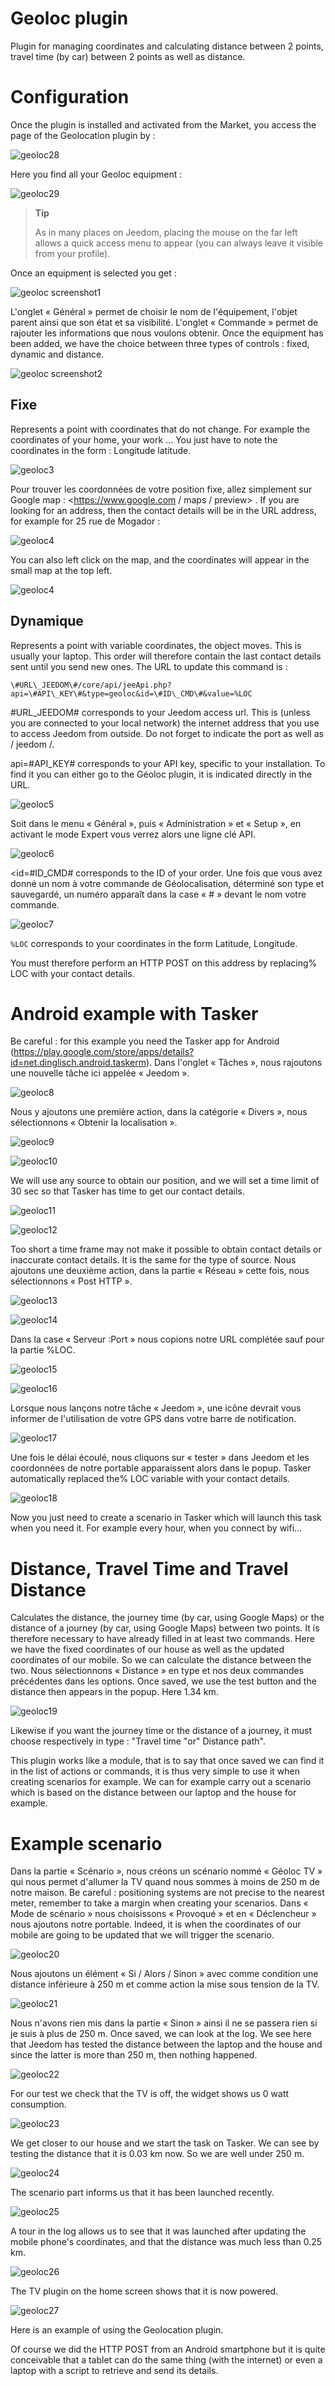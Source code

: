 # Geoloc plugin

Plugin for managing coordinates and calculating distance between 2 points, travel time (by car) between 2 points as well as distance.

# Configuration

Once the plugin is installed and activated from the Market, you access the page of the Geolocation plugin by :

![geoloc28](./images/geoloc28.jpg)

Here you find all your Geoloc equipment :

![geoloc29](./images/geoloc29.jpg)

> **Tip**
>
> As in many places on Jeedom, placing the mouse on the far left allows a quick access menu to appear (you can always leave it visible from your profile).

Once an equipment is selected you get :

![geoloc screenshot1](./images/geoloc_screenshot1.JPG)

L'onglet « Général » permet de choisir le nom de l'équipement, l'objet parent ainsi que son état et sa visibilité. L'onglet « Commande » permet de rajouter les informations que nous voulons obtenir. Once the equipment has been added, we have the choice between three types of controls : fixed, dynamic and distance.

![geoloc screenshot2](./images/geoloc_screenshot2.jpg)

## Fixe

Represents a point with coordinates that do not change. For example the coordinates of your home, your work ... You just have to note the coordinates in the form : Longitude latitude.

![geoloc3](./images/geoloc3.jpg)

Pour trouver les coordonnées de votre position fixe, allez simplement sur Google map : <https://www.google.com / maps / preview> . If you are looking for an address, then the contact details will be in the URL address, for example for 25 rue de Mogador :

![geoloc4](./images/geoloc4.jpg)

You can also left click on the map, and the coordinates will appear in the small map at the top left.

![geoloc4](./images/geoloc4.jpg)

## Dynamique

Represents a point with variable coordinates, the object moves. This is usually your laptop. This order will therefore contain the last contact details sent until you send new ones. The URL to update this command is :

``\#URL\_JEEDOM\#/core/api/jeeApi.php?api=\#API\_KEY\#&type=geoloc&id=\#ID\_CMD\#&value=%LOC``

\#URL\_JEEDOM\# corresponds to your Jeedom access url. This is (unless you are connected to your local network) the internet address that you use to access Jeedom from outside. Do not forget to indicate the port as well as / jeedom /.

api=\#API\_KEY\# corresponds to your API key, specific to your installation. To find it you can either go to the Géoloc plugin, it is indicated directly in the URL.

![geoloc5](./images/geoloc5.jpg)

Soit dans le menu « Général », puis « Administration » et « Setup », en activant le mode Expert vous verrez alors une ligne clé API.

![geoloc6](./images/geoloc6.jpg)

&lt;id=\#ID\_CMD\# corresponds to the ID of your order. Une fois que vous avez donné un nom à votre commande de Géolocalisation, déterminé son type et sauvegardé, un numéro apparaît dans la case « \# » devant le nom votre commande.

![geoloc7](./images/geoloc7.jpg)

``%LOC`` corresponds to your coordinates in the form Latitude, Longitude.

You must therefore perform an HTTP POST on this address by replacing% LOC with your contact details.

# Android example with Tasker

Be careful : for this example you need the Tasker app for Android
(<https://play.google.com/store/apps/details?id=net.dinglisch.android.taskerm>). Dans l'onglet « Tâches », nous rajoutons une nouvelle tâche ici appelée « Jeedom ».

![geoloc8](./images/geoloc8.jpg)

Nous y ajoutons une première action, dans la catégorie « Divers », nous sélectionnons « Obtenir la localisation ».

![geoloc9](./images/geoloc9.jpg)

![geoloc10](./images/geoloc10.jpg)

We will use any source to obtain our position, and we will set a time limit of 30 sec so that Tasker has
time to get our contact details.

![geoloc11](./images/geoloc11.jpg)

![geoloc12](./images/geoloc12.jpg)

Too short a time frame may not make it possible to obtain contact details or inaccurate contact details. It is the same for the type of source. Nous ajoutons une deuxième action, dans la partie « Réseau » cette fois, nous sélectionnons « Post HTTP ».

![geoloc13](./images/geoloc13.jpg)

![geoloc14](./images/geoloc14.jpg)

Dans la case « Serveur :Port » nous copions notre URL complétée sauf pour la partie %LOC.

![geoloc15](./images/geoloc15.jpg)

![geoloc16](./images/geoloc16.jpg)

Lorsque nous lançons notre tâche « Jeedom », une icône devrait vous informer de l'utilisation de votre GPS dans votre barre de notification.

![geoloc17](./images/geoloc17.jpg)

Une fois le délai écoulé, nous cliquons sur « tester » dans Jeedom et les coordonnées de notre portable apparaissent alors dans le popup. Tasker automatically replaced the% LOC variable with your contact details.

![geoloc18](./images/geoloc18.jpg)

Now you just need to create a scenario in Tasker which will launch this task when you need it. For example every hour, when you connect by wifi…

# Distance, Travel Time and Travel Distance

Calculates the distance, the journey time (by car, using Google Maps) or the distance of a journey (by car, using Google Maps) between two points. It is therefore necessary to have already filled in at least two commands. Here we have the fixed coordinates of our house as well as the updated coordinates of our mobile. So we can calculate the distance between the two. Nous sélectionnons « Distance » en type et nos deux commandes précédentes dans les options. Once saved, we use the test button and the distance then appears in the popup. Here 1.34 km.

![geoloc19](./images/geoloc19.jpg)

Likewise if you want the journey time or the distance of a journey, it
must choose respectively in type : "Travel time "or" Distance
path".

This plugin works like a module, that is to say that once saved we can find it in the list of actions or commands, it is thus very simple to use it when creating scenarios for example. We can for example carry out a scenario which is based on the distance between our laptop and the house for example.

# Example scenario

Dans la partie « Scénario », nous créons un scénario nommé « Géoloc TV » qui nous permet d'allumer la TV quand nous sommes à moins de 250 m de notre maison. Be careful : positioning systems are not precise to the nearest meter, remember to take a margin when creating your scenarios. Dans « Mode de scénario » nous choisissons « Provoqué » et en « Déclencheur » nous ajoutons notre portable. Indeed, it is when the coordinates of our mobile are going to be updated that we will trigger the scenario.

![geoloc20](./images/geoloc20.jpg)

Nous ajoutons un élément « Si / Alors / Sinon » avec comme condition une distance inférieure à 250 m et comme action la mise sous tension de la TV.

![geoloc21](./images/geoloc21.jpg)

Nous n'avons rien mis dans la partie « Sinon » ainsi il ne se passera rien si je suis à plus de 250 m. Once saved, we can look at the log. We see here that Jeedom has tested the distance between the laptop and the house and since the latter is more than 250 m, then nothing happened.

![geoloc22](./images/geoloc22.jpg)

For our test we check that the TV is off, the widget shows us 0 watt consumption.

![geoloc23](./images/geoloc23.jpg)

We get closer to our house and we start the task on Tasker. We can see by testing the distance that it is 0.03 km now. So we are well under 250 m.

![geoloc24](./images/geoloc24.jpg)

The scenario part informs us that it has been launched recently.

![geoloc25](./images/geoloc25.jpg)

A tour in the log allows us to see that it was launched after updating the mobile phone's coordinates, and that the distance was much less than 0.25 km.

![geoloc26](./images/geoloc26.jpg)

The TV plugin on the home screen shows that it is now powered.

![geoloc27](./images/geoloc27.jpg)

Here is an example of using the Geolocation plugin.

Of course we did the HTTP POST from an Android smartphone but it is quite conceivable that a tablet can do the same thing (with the internet) or even a laptop with a script to retrieve and send its details.
